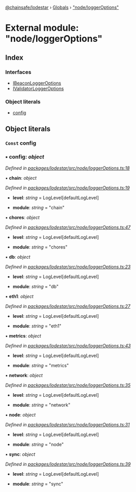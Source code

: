 [@chainsafe/lodestar](../README.md) › [Globals](../globals.md) › ["node/loggerOptions"](_node_loggeroptions_.md)

# External module: "node/loggerOptions"

## Index

### Interfaces

* [IBeaconLoggerOptions](../interfaces/_node_loggeroptions_.ibeaconloggeroptions.md)
* [IValidatorLoggerOptions](../interfaces/_node_loggeroptions_.ivalidatorloggeroptions.md)

### Object literals

* [config](_node_loggeroptions_.md#const-config)

## Object literals

### `Const` config

### ▪ **config**: *object*

*Defined in [packages/lodestar/src/node/loggerOptions.ts:18](https://github.com/ChainSafe/lodestar/blob/533caff9e/packages/lodestar/src/node/loggerOptions.ts#L18)*

▪ **chain**: *object*

*Defined in [packages/lodestar/src/node/loggerOptions.ts:19](https://github.com/ChainSafe/lodestar/blob/533caff9e/packages/lodestar/src/node/loggerOptions.ts#L19)*

* **level**: *string* = LogLevel[defaultLogLevel]

* **module**: *string* = "chain"

▪ **chores**: *object*

*Defined in [packages/lodestar/src/node/loggerOptions.ts:47](https://github.com/ChainSafe/lodestar/blob/533caff9e/packages/lodestar/src/node/loggerOptions.ts#L47)*

* **level**: *string* = LogLevel[defaultLogLevel]

* **module**: *string* = "chores"

▪ **db**: *object*

*Defined in [packages/lodestar/src/node/loggerOptions.ts:23](https://github.com/ChainSafe/lodestar/blob/533caff9e/packages/lodestar/src/node/loggerOptions.ts#L23)*

* **level**: *string* = LogLevel[defaultLogLevel]

* **module**: *string* = "db"

▪ **eth1**: *object*

*Defined in [packages/lodestar/src/node/loggerOptions.ts:27](https://github.com/ChainSafe/lodestar/blob/533caff9e/packages/lodestar/src/node/loggerOptions.ts#L27)*

* **level**: *string* = LogLevel[defaultLogLevel]

* **module**: *string* = "eth1"

▪ **metrics**: *object*

*Defined in [packages/lodestar/src/node/loggerOptions.ts:43](https://github.com/ChainSafe/lodestar/blob/533caff9e/packages/lodestar/src/node/loggerOptions.ts#L43)*

* **level**: *string* = LogLevel[defaultLogLevel]

* **module**: *string* = "metrics"

▪ **network**: *object*

*Defined in [packages/lodestar/src/node/loggerOptions.ts:35](https://github.com/ChainSafe/lodestar/blob/533caff9e/packages/lodestar/src/node/loggerOptions.ts#L35)*

* **level**: *string* = LogLevel[defaultLogLevel]

* **module**: *string* = "network"

▪ **node**: *object*

*Defined in [packages/lodestar/src/node/loggerOptions.ts:31](https://github.com/ChainSafe/lodestar/blob/533caff9e/packages/lodestar/src/node/loggerOptions.ts#L31)*

* **level**: *string* = LogLevel[defaultLogLevel]

* **module**: *string* = "node"

▪ **sync**: *object*

*Defined in [packages/lodestar/src/node/loggerOptions.ts:39](https://github.com/ChainSafe/lodestar/blob/533caff9e/packages/lodestar/src/node/loggerOptions.ts#L39)*

* **level**: *string* = LogLevel[defaultLogLevel]

* **module**: *string* = "sync"
